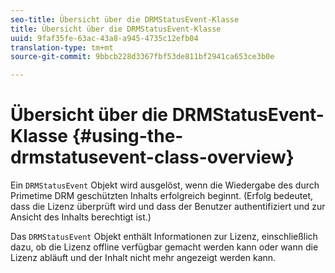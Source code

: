 ```yaml
---
seo-title: Übersicht über die DRMStatusEvent-Klasse
title: Übersicht über die DRMStatusEvent-Klasse
uuid: 9faf35fe-63ac-43a8-a945-4735c12efb04
translation-type: tm+mt
source-git-commit: 9bbcb228d3367fbf53de811bf2941ca653ce3b0e

---
```



# Übersicht über die DRMStatusEvent-Klasse {#using-the-drmstatusevent-class-overview}

Ein `DRMStatusEvent` Objekt wird ausgelöst, wenn die Wiedergabe des durch Primetime DRM geschützten Inhalts erfolgreich beginnt. (Erfolg bedeutet, dass die Lizenz überprüft wird und dass der Benutzer authentifiziert und zur Ansicht des Inhalts berechtigt ist.)

Das `DRMStatusEvent` Objekt enthält Informationen zur Lizenz, einschließlich dazu, ob die Lizenz offline verfügbar gemacht werden kann oder wann die Lizenz abläuft und der Inhalt nicht mehr angezeigt werden kann.
